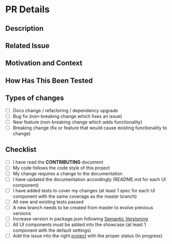 # PR Details

<!--- Provide a general summary of your changes in the Title above -->

## Description

<!--- Describe your changes in detail. Do not repeat the Issue description. -->

## Related Issue

<!--- This project only accepts pull requests related to open issues -->
<!--- If suggesting a new feature or change, please discuss it in an issue first -->
<!--- If fixing a bug, there should be an issue describing it with steps to reproduce -->
<!--- Please link to the issue here: -->

## Motivation and Context

<!--- Why is this change required? What problem does it solve? -->

## How Has This Been Tested

<!--- Please describe in detail how you tested your changes. -->
<!--- Include details of your testing environment, and the tests you ran to -->
<!--- see how your change affects other areas of the code, etc. -->

## Types of changes

<!--- What types of changes does your code introduce? Put an `x` in all the boxes that apply: -->

- [ ] Docs change / refactoring / dependency upgrade
- [ ] Bug fix (non-breaking change which fixes an issue)
- [ ] New feature (non-breaking change which adds functionality)
- [ ] Breaking change (fix or feature that would cause existing functionality to change)

## Checklist

<!--- Go over all the following points, and put an `x` in all the boxes that apply. -->
<!--- If you're unsure about any of these, don't hesitate to ask. We're here to help! -->

- [ ] I have read the **CONTRIBUTING** document
- [ ] My code follows the code style of this project
- [ ] My change requires a change to the documentation 
- [ ] I have updated the documentation accordingly (README.md for each UI component)
- [ ] I have added tests to cover my changes (at least 1 spec for each UI component with the same coverage as the master branch)
- [ ] All new and existing tests passed
- [ ] A new branch needs to be created from master to evolve previous versions
- [ ] Increase version in package.json following [Semantic Versioning](https://semver.org/)
- [ ] All UI components must be added into the showcase (at least 1 component with the default settings)
- [ ] Add the issue into the right [project](https://github.com/systelab/java-report-generator/projects) with the proper status (In progress)
